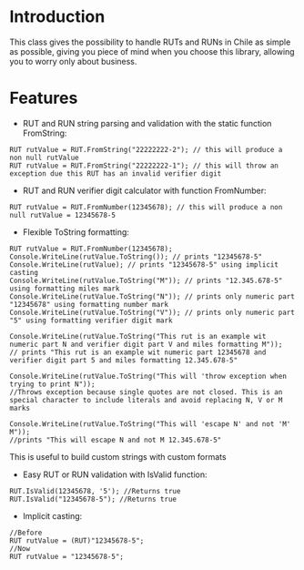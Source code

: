 # Introduction

This class gives the possibility to handle RUTs and RUNs in Chile as simple as possible, giving you piece of mind when you choose this library, allowing you to worry only about business.

# Features

* RUT and RUN string parsing and validation with the static function FromString:
```
RUT rutValue = RUT.FromString("22222222-2"); // this will produce a non null rutValue
RUT rutValue = RUT.FromString("22222222-1"); // this will throw an exception due this RUT has an invalid verifier digit
```
* RUT and RUN verifier digit calculator with function FromNumber:
```
RUT rutValue = RUT.FromNumber(12345678); // this will produce a non null rutValue = 12345678-5
```
* Flexible ToString formatting:
```
RUT rutValue = RUT.FromNumber(12345678);
Console.WriteLine(rutValue.ToString()); // prints "12345678-5"
Console.WriteLine(rutValue); // prints "12345678-5" using implicit casting
Console.WriteLine(rutValue.ToString("M")); // prints "12.345.678-5" using formatting miles mark
Console.WriteLine(rutValue.ToString("N")); // prints only numeric part "12345678" using formatting number mark
Console.WriteLine(rutValue.ToString("V")); // prints only numeric part "5" using formatting verifier digit mark

Console.WriteLine(rutValue.ToString("This rut is an example wit numeric part N and verifier digit part V and miles formatting M")); 
// prints "This rut is an example wit numeric part 12345678 and verifier digit part 5 and miles formatting 12.345.678-5"

Console.WriteLine(rutValue.ToString("This will 'throw exception when trying to print N")); 
//Throws exception because single quotes are not closed. This is an special character to include literals and avoid replacing N, V or M marks

Console.WriteLine(rutValue.ToString("This will 'escape N' and not 'M' M")); 
//prints "This will escape N and not M 12.345.678-5"
```
This is useful to build custom strings with custom formats

* Easy RUT or RUN validation with IsValid function:

```
RUT.IsValid(12345678, '5'); //Returns true
RUT.IsValid("12345678-5"); //Returns true
```
* Implicit casting:

```
//Before
RUT rutValue = (RUT)"12345678-5";
//Now
RUT rutValue = "12345678-5";
```
